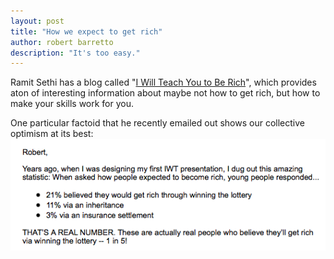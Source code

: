 ```yaml
---
layout: post
title: "How we expect to get rich"
author: robert barretto
description: "It's too easy."
---
```

Ramit Sethi has a blog called "[I Will Teach You to Be Rich](http://www.iwillteachyoutoberich.com)", which provides aton of interesting information about maybe not how to get rich, but how to make your skills work for you.

One particular factoid that he recently emailed out shows our collective optimism at its best:
![Get rich by getting lucky](/img/posts/2013-11-14-berich.png)
